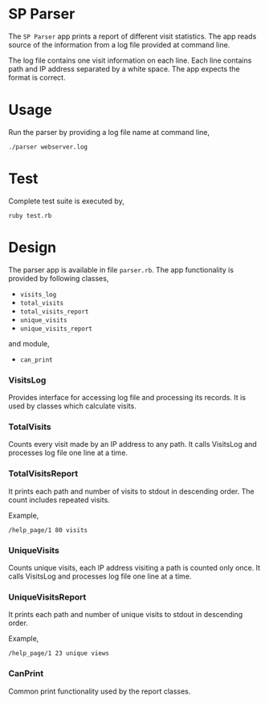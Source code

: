 # SP Parser

The `SP Parser` app prints a report of different visit statistics.  The app reads source of the information from a log file provided at command line.

The log file contains one visit information on each line.  Each line contains path and IP address separated by a white space.  The app expects the format is correct.


# Usage
Run the parser by providing a log file name at command line,
```
./parser webserver.log
```


# Test

Complete test suite is executed by,
```
ruby test.rb
```


# Design

The parser app is available in file `parser.rb`.  The app functionality is provided by following classes,

* `visits_log`
* `total_visits`
* `total_visits_report`
* `unique_visits`
* `unique_visits_report`

and module,

* `can_print`


### VisitsLog

Provides interface for accessing log file and processing its records.  It is used by classes which calculate visits.


### TotalVisits

Counts every visit made by an IP address to any path.  It calls VisitsLog and processes log file one line at a time.


### TotalVisitsReport

It prints each path and number of visits to stdout in descending order.  The count includes repeated visits.

Example,
```
/help_page/1 80 visits
```


### UniqueVisits

Counts unique visits, each IP address visiting a path is counted only once.  It calls VisitsLog and processes log file one line at a time.


### UniqueVisitsReport

It prints each path and number of unique visits to stdout in descending order.

Example,
```
/help_page/1 23 unique views
```


### CanPrint

Common print functionality used by the report classes.
